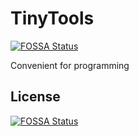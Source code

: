 # TinyTools
[![FOSSA Status](https://app.fossa.com/api/projects/git%2Bgithub.com%2Fbmyjacks%2FTinyTools.svg?type=shield)](https://app.fossa.com/projects/git%2Bgithub.com%2Fbmyjacks%2FTinyTools?ref=badge_shield)

Convenient for programming


## License
[![FOSSA Status](https://app.fossa.com/api/projects/git%2Bgithub.com%2Fbmyjacks%2FTinyTools.svg?type=large)](https://app.fossa.com/projects/git%2Bgithub.com%2Fbmyjacks%2FTinyTools?ref=badge_large)